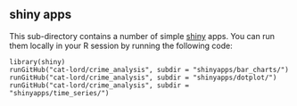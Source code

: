## shiny apps

This sub-directory contains a number of simple [shiny](http://shiny.rstudio.com) apps. You can run them locally in your R session by running the following code: 

```
library(shiny)
runGitHub("cat-lord/crime_analysis", subdir = "shinyapps/bar_charts/")
runGitHub("cat-lord/crime_analysis", subdir = "shinyapps/dotplot/")
runGitHub("cat-lord/crime_analysis", subdir = "shinyapps/time_series/")
```


